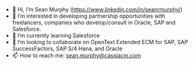 - 👋 Hi, I’m Sean Murphy (https://www.linkedin.com/in/seanrmurphy/)
- 👀 I’m interested in developing partnership opportunities with freelancers, companies who develop/consult in Oracle, SAP and Salesforce.
- 🌱 I’m currently learning Salesforce
- 💞️ I’m looking to collaborate on OpenText Extended ECM for SAP, SAP SuccessFactors, SAP S/4 Hana, and Oracle  
- 📫 How to reach me: sean.murphy@cassiacm.com

<!---
SMurphyCA/SMurphyCA is a ✨ special ✨ repository because its `README.md` (this file) appears on your GitHub profile.
You can click the Preview link to take a look at your changes.
--->
